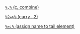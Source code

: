 

[`%,%` (c, combine)](https://github.com/dmparrishphd/neatOveRse/blob/master/Files/4/0/PC.CM.PC.R)

[`%2=>%` (curry ..2)](https://github.com/dmparrishphd/neatOveRse/blob/master/Files/4/0/PC.2.EQ.GT.PC.R)

[`%=:%` (assign name to tail element)](https://github.com/dmparrishphd/neatOveRse/blob/master/Files/4/0/PC.EQ.CO.PC.R)
